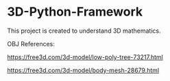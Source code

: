 # 3D-Python-Framework
This project is created to understand 3D mathematics.
  
OBJ References:
  
  https://free3d.com/3d-model/low-poly-tree-73217.html
  
  https://free3d.com/3d-model/body-mesh-28679.html
